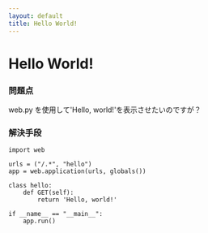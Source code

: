 ```yaml
---
layout: default
title: Hello World!
---
```


# Hello World!

### 問題点

web.py を使用して'Hello, world!'を表示させたいのですが？

### 解決手段

    import web

    urls = ("/.*", "hello")
    app = web.application(urls, globals())

    class hello:
        def GET(self):
            return 'Hello, world!'

    if __name__ == "__main__":
        app.run()